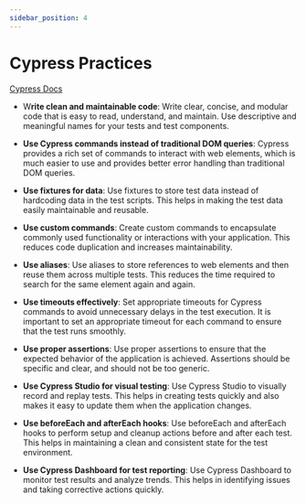 ```yaml
---
sidebar_position: 4
---
```


# Cypress Practices

[Cypress Docs](https://devdocs.io/cypress/)

- W**rite clean and maintainable code**: Write clear, concise, and modular code that is easy to read, understand, and maintain. Use descriptive and meaningful names for your tests and test components.

- **Use Cypress commands instead of traditional DOM queries**: Cypress provides a rich set of commands to interact with web elements, which is much easier to use and provides better error handling than traditional DOM queries.

- **Use fixtures for data**: Use fixtures to store test data instead of hardcoding data in the test scripts. This helps in making the test data easily maintainable and reusable.

- **Use custom commands**: Create custom commands to encapsulate commonly used functionality or interactions with your application. This reduces code duplication and increases maintainability.

- **Use aliases**: Use aliases to store references to web elements and then reuse them across multiple tests. This reduces the time required to search for the same element again and again.

- **Use timeouts effectively**: Set appropriate timeouts for Cypress commands to avoid unnecessary delays in the test execution. It is important to set an appropriate timeout for each command to ensure that the test runs smoothly.

- **Use proper assertions**: Use proper assertions to ensure that the expected behavior of the application is achieved. Assertions should be specific and clear, and should not be too generic.

- **Use Cypress Studio for visual testing**: Use Cypress Studio to visually record and replay tests. This helps in creating tests quickly and also makes it easy to update them when the application changes.

- **Use beforeEach and afterEach hooks**: Use beforeEach and afterEach hooks to perform setup and cleanup actions before and after each test. This helps in maintaining a clean and consistent state for the test environment.

- **Use Cypress Dashboard for test reporting**: Use Cypress Dashboard to monitor test results and analyze trends. This helps in identifying issues and taking corrective actions quickly.
